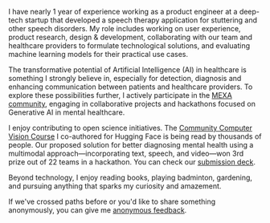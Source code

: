 I have nearly 1 year of experience working as a product engineer at a deep-tech startup that developed a speech therapy application for stuttering and other speech disorders. My role includes working on user experience, product research, design & development, collaborating with our team and healthcare providers to formulate technological solutions, and evaluating machine learning models for their practical use cases.

The transformative potential of Artificial Intelligence (AI) in healthcare is something I strongly believe in, especially for detection, diagnosis and enhancing communication between patients and healthcare providers. To explore these possibilities further, I actively participate in the [MEXA community](https://mexa.app/), engaging in collaborative projects and hackathons focused on Generative AI in mental healthcare.

I enjoy contributing to open science initiatives. The [Community Computer Vision Course](https://huggingface.co/learn/computer-vision-course/en/unit0/welcome/welcome#meet-our-team) I co-authored for Hugging Face is being read by thousands of people. Our proposed solution for better diagnosing mental health using a multimodal approach—incorporating text, speech, and video—won 3rd prize out of 22 teams in a hackathon. You can check our [submission deck](https://airtable.com/app3qpCRLWwTWEy6S/shrel1FAU9sB7zypZ?detail=eyJwYWdlSWQiOiJwYWc2c1Bydm5LQXVjbXI4cyIsInJvd0lkIjoicmVjQTFDNmZkMGp6YjFkTHciLCJzaG93Q29tbWVudHMiOmZhbHNlLCJxdWVyeU9yaWdpbkhpbnQiOnsidHlwZSI6InBhZ2VFbGVtZW50IiwiZWxlbWVudElkIjoicGVsQVlySkw0dGhqTkZkUVMiLCJxdWVyeUNvbnRhaW5lcklkIjoicGVsMEtzdTJrWWUxcjZ6TnQifX0).

Beyond technology, I enjoy reading books, playing badminton, gardening, and pursuing anything that sparks my curiosity and amazement.

If we've crossed paths before or you'd like to share something anonymously, you can give me [anonymous feedback](https://www.admonymous.co/pavan05).
